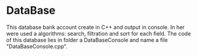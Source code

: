 # DataBase

This database bank account create in C++ and output in console. In her were used a algorithms: search, filtration and sort
for each field. 
The code of this database lies in folder a DataBaseConsole and name a file "DataBaseConsole.cpp".
